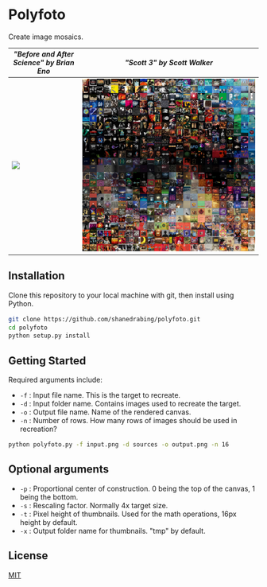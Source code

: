 # Polyfoto

Create image mosaics.

*"Before and After Science" by Brian Eno*|*"Scott 3" by Scott Walker*
-|-
<img src="docs/bna_science_mosaic.jpg" width="100%" height="auto">|<img src="docs/scott3_mosaic.jpg" width="100%" height="auto">

<!-- ![docs/scott3_mosaic.jpg](docs/scott3_mosaic.jpg?v=4&s=200)|![docs/bna_science_mosaic.jpg](docs/bna_science_mosaic.jpg?v=4&s=200) -->

## Installation

Clone this repository to your local machine with git, then install using
Python.

```bash
git clone https://github.com/shanedrabing/polyfoto.git
cd polyfoto
python setup.py install
```

## Getting Started

Required arguments include:

- `-f` : Input file name. This is the target to recreate.
- `-d` : Input folder name. Contains images used to recreate the target.
- `-o` : Output file name. Name of the rendered canvas.
- `-n` : Number of rows. How many rows of images should be used in recreation?

```bash
python polyfoto.py -f input.png -d sources -o output.png -n 16
```

## Optional arguments

- `-p` : Proportional center of construction. 0 being the top of the canvas, 1
  being the bottom.
- `-s` : Rescaling factor. Normally 4x target size.
- `-t` : Pixel height of thumbnails. Used for the math operations, 16px height
  by default.
- `-x` : Output folder name for thumbnails. "tmp" by default.

## License

[MIT](https://choosealicense.com/licenses/mit/)
